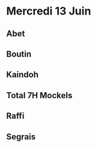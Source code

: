 # Mercredi 13 Juin

Abet
----


Boutin
------





Kaindoh
-------


Total 7H
Mockels
-------



Raffi
-----




Segrais
-------



